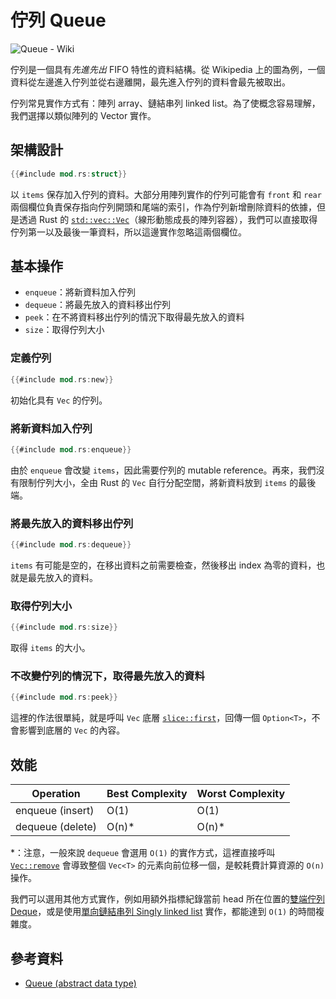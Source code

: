 # 佇列 Queue

![Queue - Wiki](https://upload.wikimedia.org/wikipedia/commons/thumb/5/52/Data_Queue.svg/450px-Data_Queue.svg.png)

佇列是一個具有*先進先出* FIFO 特性的資料結構。從 Wikipedia 上的圖為例，一個資料從左邊進入佇列並從右邊離開，最先進入佇列的資料會最先被取出。

佇列常見實作方式有：陣列 array、鏈結串列 linked list。為了使概念容易理解，我們選擇以類似陣列的 Vector 實作。

## 架構設計

```rust
{{#include mod.rs:struct}}
```

以 `items` 保存加入佇列的資料。大部分用陣列實作的佇列可能會有 `front` 和 `rear` 兩個欄位負責保存指向佇列開頭和尾端的索引，作為佇列新增刪除資料的依據，但是透過 Rust 的 [`std::vec::Vec`][]（線形動態成長的陣列容器），我們可以直接取得佇列第一以及最後一筆資料，所以這邊實作忽略這兩個欄位。


[`std::vec::Vec`]: https://doc.rust-lang.org/std/vec/struct.Vec.html

## 基本操作

- `enqueue`：將新資料加入佇列
- `dequeue`：將最先放入的資料移出佇列
- `peek`：在不將資料移出佇列的情況下取得最先放入的資料
- `size`：取得佇列大小

### 定義佇列

```rust
{{#include mod.rs:new}}
```

初始化具有 `Vec` 的佇列。

### 將新資料加入佇列

```rust
{{#include mod.rs:enqueue}}
```

由於 `enqueue` 會改變 `items`，因此需要佇列的 mutable reference。再來，我們沒有限制佇列大小，全由 Rust 的 `Vec` 自行分配空間，將新資料放到 `items` 的最後端。

### 將最先放入的資料移出佇列

```rust
{{#include mod.rs:dequeue}}
```

`items` 有可能是空的，在移出資料之前需要檢查，然後移出 index 為零的資料，也就是最先放入的資料。

### 取得佇列大小

```rust
{{#include mod.rs:size}}
```

取得 `items` 的大小。

### 不改變佇列的情況下，取得最先放入的資料

```rust
{{#include mod.rs:peek}}
```

這裡的作法很單純，就是呼叫 `Vec` 底層 [`slice::first`][]，回傳一個 `Option<T>`，不會影響到底層的
`Vec` 的內容。

[`slice::first`]: http://doc.rust-lang.org/std/primitive.slice.html#method.first

## 效能

| Operation | Best Complexity | Worst Complexity |
| --- | --- | --- |
| enqueue (insert) | O(1) | O(1) |
| dequeue (delete) | O(n)\* | O(n)* |

\*：注意，一般來說 `dequeue` 會選用 `O(1)` 的實作方式，這裡直接呼叫 [`Vec::remove`][] 會導致整個 `Vec<T>` 的元素向前位移一個，是較耗費計算資源的 `O(n)` 操作。

我們可以選用其他方式實作，例如用額外指標紀錄當前 head 所在位置的[雙端佇列 Deque][]，或是使用[單向鏈結串列 Singly linked list][] 實作，都能達到 `O(1)` 的時間複雜度。

[`Vec::remove`]: http://doc.rust-lang.org/std/vec/struct.Vec.html#method.remove
[雙端佇列 Deque]: ../deque/
[單向鏈結串列 Singly linked list]: ../singly_linked_list/

## 參考資料

- [Queue (abstract data type)](<https://en.wikipedia.org/wiki/Queue_(abstract_data_type)>)
